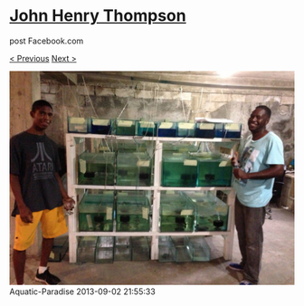 # [John Henry Thompson](../README.md)
post Facebook.com

[< Previous](2013-09-02-9.md) [Next >](2013-09-02-11.md)

[![](../media/2013-09-02/Aquatic-Paradise-9.jpg)](../README.md)
Aquatic-Paradise
2013-09-02 21:55:33